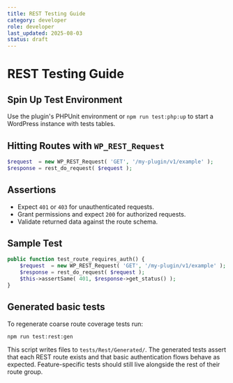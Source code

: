 ```yaml
---
title: REST Testing Guide
category: developer
role: developer
last_updated: 2025-08-03
status: draft
---
```


# REST Testing Guide

## Spin Up Test Environment
Use the plugin's PHPUnit environment or `npm run test:php:up` to start a WordPress instance with tests tables.

## Hitting Routes with `WP_REST_Request`
```php
$request  = new WP_REST_Request( 'GET', '/my-plugin/v1/example' );
$response = rest_do_request( $request );
```

## Assertions
- Expect `401` or `403` for unauthenticated requests.
- Grant permissions and expect `200` for authorized requests.
- Validate returned data against the route schema.

## Sample Test
```php
public function test_route_requires_auth() {
    $request  = new WP_REST_Request( 'GET', '/my-plugin/v1/example' );
    $response = rest_do_request( $request );
    $this->assertSame( 401, $response->get_status() );
}
```

## Generated basic tests
To regenerate coarse route coverage tests run:

```bash
npm run test:rest:gen
```

This script writes files to `tests/Rest/Generated/`. The generated tests assert that each REST route exists and that basic authentication flows behave as expected. Feature-specific tests should still live alongside the rest of their route group.

